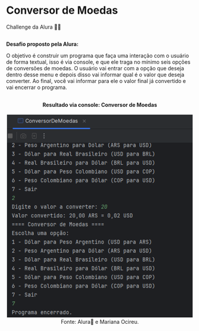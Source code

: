 # Conversor de Moedas
Challenge da Alura 💪💙
##

**Desafio proposto pela Alura:**

O objetivo é construir um programa que faça uma interação com o usuário de forma textual, isso é via console, e que ele traga no mínimo seis opções de conversões de moedas. 
O usuário vai entrar com a opção que deseja dentro desse menu e depois disso vai informar qual é o valor que deseja converter. Ao final, você vai informar para ele 
o valor final já convertido e vai encerrar o programa.
##

<div align="center">
  
  <h4>Resultado via console: Conversor de Moedas</h4>
  <img width="500" src="https://github.com/marisouza31/ConversorMoedas/blob/main/result.png"><br>
   Fonte: Alura💙 e Mariana Ocireu.
</div>
